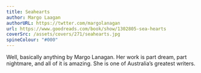 ```yaml
---
title: Seahearts
author: Margo Laagan
authorURL: https://twtter.com/margolanagan
url: https://www.goodreads.com/book/show/1302805-sea-hearts
coverSrc: /assets/covers/271/seahearts.jpg
spineColour: "#000"
---
```


Well, basically anything by Margo Lanagan. Her work is part dream, part nightmare, and all of it is amazing. She is one of Australia’s greatest writers.
